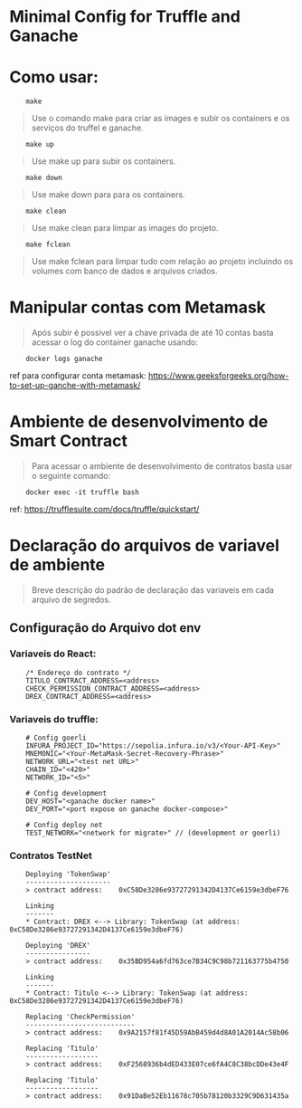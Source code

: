 # Minimal Config for Truffle and Ganache

# Como usar:

		make
> Use o comando make para criar as images e subir os containers e os serviços do truffel e ganache.

		make up
> Use make up para subir os containers.

		make down
> Use make down para para os containers.

		make clean
> Use make clean para limpar as images do projeto.

		make fclean
> Use make fclean para limpar tudo com relação ao projeto incluindo os volumes com banco de dados e arquivos criados.

# Manipular contas com Metamask
> Após subir é possivel ver a chave privada de até 10 contas basta acessar o log do container ganache usando:

		docker logs ganache

ref para configurar conta metamask: https://www.geeksforgeeks.org/how-to-set-up-ganche-with-metamask/

# Ambiente de desenvolvimento de Smart Contract
> Para acessar o ambiente de desenvolvimento de contratos basta usar o seguinte comando:
		
		docker exec -it truffle bash

ref: https://trufflesuite.com/docs/truffle/quickstart/

# Declaração do arquivos de variavel de ambiente
> Breve descrição do padrão de declaração das variaveis em cada arquivo de segredos.

## Configuração do Arquivo dot env

### Variaveis do React:

		/* Endereço do contrato */
		TITULO_CONTRACT_ADDRESS=<address>
		CHECK_PERMISSION_CONTRACT_ADDRESS=<address>
		DREX_CONTRACT_ADDRESS=<address>

### Variaveis do truffle:

		# Config goerli
		INFURA_PROJECT_ID="https://sepolia.infura.io/v3/<Your-API-Key>"
		MNEMONIC="<Your-MetaMask-Secret-Recovery-Phrase>"
		NETWORK_URL="<test net URL>"
		CHAIN_ID="<420>"
		NETWORK_ID="<5>"

		# Config development
		DEV_HOST="<ganache docker name>"
		DEV_PORT="<port expose on ganache docker-compose>"

		# Config deploy net
		TEST_NETWORK="<network for migrate>" // (development or goerli)

### Contratos TestNet

		Deploying 'TokenSwap'
		---------------------
		> contract address:    0xC58De3286e93727291342D4137Ce6159e3dbeF76

		Linking
		-------
		* Contract: DREX <--> Library: TokenSwap (at address: 0xC58De3286e93727291342D4137Ce6159e3dbeF76)

		Deploying 'DREX'
		----------------
		> contract address:    0x35BD954a6fd763ce7B34C9C98b721163775b4750

		Linking
		-------
		* Contract: Titulo <--> Library: TokenSwap (at address: 0xC58De3286e93727291342D4137Ce6159e3dbeF76)

		Replacing 'CheckPermission'
		---------------------------
		> contract address:    0x9A2157f81f45D59AbB459d4d8A01A2014Ac58b06

		Replacing 'Titulo'
		------------------
		> contract address:    0xF2568936b4dED433E07ce6fA4C8C38bcDDe43e4F

		Replacing 'Titulo'
		------------------
		> contract address:    0x91DaBe52Eb11678c705b78120b3329C9D631435a